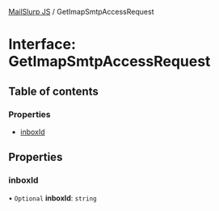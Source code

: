 [MailSlurp JS](../README.md) / GetImapSmtpAccessRequest

# Interface: GetImapSmtpAccessRequest

## Table of contents

### Properties

- [inboxId](GetImapSmtpAccessRequest.md#inboxid)

## Properties

### inboxId

• `Optional` **inboxId**: `string`
